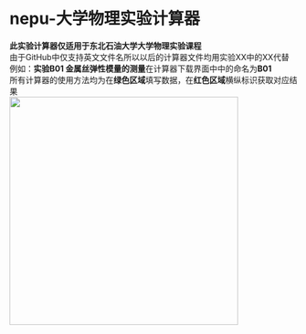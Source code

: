 # nepu-大学物理实验计算器
**此实验计算器仅适用于东北石油大学大学物理实验课程**  
由于GitHub中仅支持英文文件名所以以后的计算器文件均用实验XX中的XX代替  
例如：**实验B01 金属丝弹性模量的测量**在计算器下载界面中中的命名为**B01**  
所有计算器的使用方法均为在**绿色区域**填写数据，在**红色区域**横纵标识获取对应结果  
<img src="https://gitee.com/Qianbingning/private-gallery/blob/master/ZZM.png" witgh="400" height="400">  
